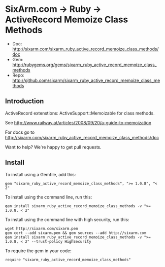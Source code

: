 # SixArm.com → Ruby → <br> ActiveRecord Memoize Class Methods

* Doc: <http://sixarm.com/sixarm_ruby_active_record_memoize_class_methods/doc>
* Gem: <http://rubygems.org/gems/sixarm_ruby_active_record_memoize_class_methods>
* Repo: <http://github.com/sixarm/sixarm_ruby_active_record_memoize_class_methods>
<!--header-shut-->


## Introduction

ActiveRecord extenstions: ActiveSupport::Memoizable for class methods.

See http://www.railway.at/articles/2008/09/20/a-guide-to-memoization

For docs go to <http://sixarm.com/sixarm_ruby_active_record_memoize_class_methods/doc>

Want to help? We're happy to get pull requests.


<!--install-opent-->

## Install

To install using a Gemfile, add this:

    gem "sixarm_ruby_active_record_memoize_class_methods", ">= 1.0.8", "< 2"

To install using the command line, run this:

    gem install sixarm_ruby_active_record_memoize_class_methods -v ">= 1.0.8, < 2"

To install using the command line with high security, run this:

    wget http://sixarm.com/sixarm.pem
    gem cert --add sixarm.pem && gem sources --add http://sixarm.com
    gem install sixarm_ruby_active_record_memoize_class_methods -v ">= 1.0.8, < 2" --trust-policy HighSecurity

To require the gem in your code:

    require "sixarm_ruby_active_record_memoize_class_methods"

<!--install-shut-->
